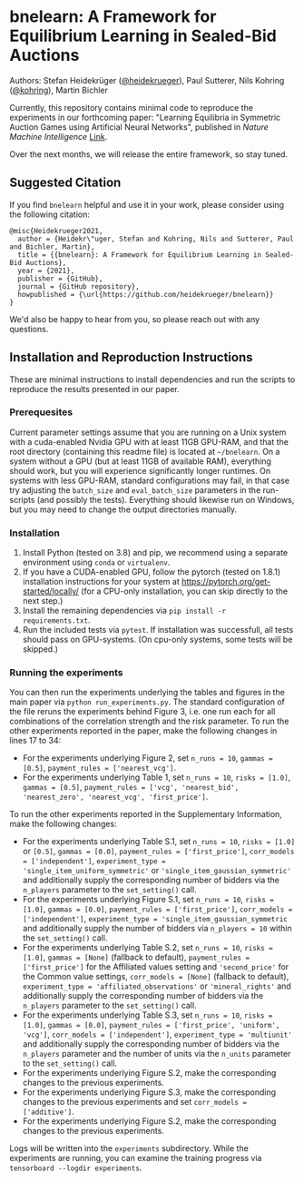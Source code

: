 # bnelearn: A Framework for Equilibrium Learning in Sealed-Bid Auctions
Authors: Stefan Heidekrüger ([@heidekrueger](https://github.com/heidekrueger)), Paul Sutterer, Nils Kohring ([@kohring](https://github.com/kohring)), Martin Bichler

Currently, this repository contains minimal code to reproduce the experiments in our forthcoming paper: "Learning Equilibria in Symmetric Auction Games using
Artificial Neural Networks", published in _Nature Machine Intelligence_ [Link](https://www.nature.com/articles/s42256-021-00365-4).

Over the next months, we will release the entire framework, so stay tuned.

## Suggested Citation
If you find `bnelearn` helpful and use it in your work, please consider using the following citation:

```
@misc{Heidekrueger2021,
  author = {Heidekr\"uger, Stefan and Kohring, Nils and Sutterer, Paul and Bichler, Martin},
  title = {{bnelearn}: A Framework for Equilibrium Learning in Sealed-Bid Auctions},
  year = {2021},
  publisher = {GitHub},
  journal = {GitHub repository},
  howpublished = {\url{https://github.com/heidekrueger/bnelearn}}
}
```

We'd also be happy to hear from you, so please reach out with any questions.

## Installation and Reproduction Instructions

These are minimal instructions to install dependencies and run the scripts to reproduce the results presented in our paper. 

### Prerequesites 

Current parameter settings assume that you are running on a Unix system with a cuda-enabled Nvidia GPU with at least 11GB GPU-RAM, and that the root directory (containing this readme file) is located at `~/bnelearn`. 
On a system without a GPU (but at least 11GB of available RAM), everything should work, but you will experience significantly longer runtimes.
On systems with less GPU-RAM, standard configurations may fail, in that case try adjusting the `batch_size` and `eval_batch_size` parameters in the run-scripts (and possibly the tests).
Everything should likewise run on Windows, but you may need to change the output directories manually.

### Installation

1. Install Python (tested on 3.8) and pip, we recommend using a separate environment using `conda` or `virtualenv`.
1. If you have a CUDA-enabled GPU, follow the pytorch (tested on 1.8.1) installation instructions for your system at https://pytorch.org/get-started/locally/ (for a CPU-only installation, you can skip directly to the next step.)
1. Install the remaining dependencies via `pip install -r requirements.txt`.
1. Run the included tests via `pytest`. If installation was successfull, all tests should pass on GPU-systems. (On cpu-only systems, some tests will be skipped.)


### Running the experiments

You can then run the experiments underlying the tables and figures in the main paper via `python run_experiments.py`. The standard configuration of the file reruns the experiments behind Figure 3, i.e. one run each for all combinations of the correlation strength and the risk parameter. To run the other experiments reported in the paper, make the following changes in lines 17 to 34:

* For the experiments underlying Figure 2, set `n_runs = 10`, `gammas = [0.5]`, `payment_rules = ['nearest_vcg']`.
* For the experiments underlying Table 1, set `n_runs = 10`, `risks = [1.0]`, `gammas = [0.5]`, `payment_rules = ['vcg', 'nearest_bid', 'nearest_zero', 'nearest_vcg', 'first_price']`.

To run the other experiments reported in the Supplementary Information, make the following changes:
* For the experiments underlying Table S.1, set `n_runs = 10`, `risks = [1.0]` or `[0.5]`, `gammas = [0.0]`, `payment_rules = ['first_price']`, `corr_models = ['independent']`, `experiment_type = 'single_item_uniform_symmetric'` or `'single_item_gaussian_symmetric'` and additionally supply the corresponding number of bidders via the `n_players` parameter to the `set_setting()` call.
* For the experiments underlying Figure S.1, set `n_runs = 10`, `risks = [1.0]`, `gammas = [0.0]`, `payment_rules = ['first_price']`, `corr_models = ['independent']`, `experiment_type = 'single_item_gaussian_symmetric` and additionally supply the number of bidders via `n_players = 10` within the `set_setting()` call.
* For the experiments underlying Table S.2, set `n_runs = 10`, `risks = [1.0]`, `gammas = [None]` (fallback to default), `payment_rules = ['first_price']` for the Affiliated values setting and `'second_price'` for the Common value settings, `corr_models = [None]` (fallback to default), `experiment_type = 'affiliated_observations'` or `'mineral_rights'` and additionally supply the corresponding number of bidders via the `n_players` parameter to the `set_setting()` call.
* For the experiments underlying Table S.3, set `n_runs = 10`, `risks = [1.0]`, `gammas = [0.0]`, `payment_rules = ['first_price', 'uniform', 'vcg']`, `corr_models = ['independent']`, `experiment_type = 'multiunit'` and additionally supply the corresponding number of bidders via the `n_players` parameter and the number of units via the `n_units` parameter to the `set_setting()` call.
* For the experiments underlying Figure S.2, make the corresponding changes to the previous experiments.
* For the experiments underlying Figure S.3, make the corresponding changes to the previous experiments and set `corr_models = ['additive']`.
* For the experiments underlying Figure S.2, make the corresponding changes to the previous experiments.

Logs will be written into the `experiments` subdirectory. While the experiments are running, you can examine the training progress via `tensorboard --logdir experiments`.
